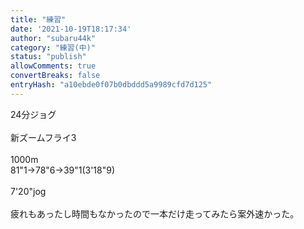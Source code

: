 ```yaml
---
title: "練習"
date: '2021-10-19T18:17:34'
author: "subaru44k"
category: "練習(中)"
status: "publish"
allowComments: true
convertBreaks: false
entryHash: "a10ebde0f07b0dbddd5a9989cfd7d125"
---
```

24分ジョグ<br>
<br>
新ズームフライ3<br>
<br>
1000m<br>
81"1→78"6→39"1(3'18"9)<br>
<br>
7'20"jog<br>
<br>
疲れもあったし時間もなかったので一本だけ走ってみたら案外速かった。
